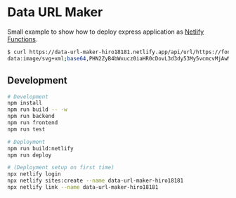 # Data URL Maker

Small example to show how to deploy express application as [Netlify Functions](https://docs.netlify.com/functions/overview/).

```bash
$ curl https://data-url-maker-hiro18181.netlify.app/api/url/https://fonts.gstatic.com/s/i/materialicons/language/v11/24px.svg
data:image/svg+xml;base64,PHN2ZyB4bWxucz0iaHR0cDovL3d3dy53My5vcmcvMjAwMC9zdmciIGVuYWJsZS1iYWNrZ3JvdW5kPSJuZXcgMCAwIDI0IDI0IiBoZWlnaHQ9IjI0IiB2aWV3Qm94PSIwIDAgMjQgMjQiIHdpZHRoPSIyNCI+PGc+PHJlY3QgZmlsbD0ibm9uZSIgaGVpZ2h0PSIyNCIgd2lkdGg9IjI0IiB4PSIwIi8+PC9nPjxnPjxnPjxnPjxwYXRoIGQ9Ik05LjAxLDE0SDJ2Mmg3LjAxdjNMMTMsMTVsLTMuOTktNFYxNHogTTE0Ljk5LDEzdi0zSDIyVjhoLTcuMDFWNUwxMSw5TDE0Ljk5LDEzeiIvPjwvZz48L2c+PC9nPjwvc3ZnPg==
```

## Development

```bash
# Development
npm install
npm run build -- -w
npm run backend
npm run frontend
npm run test

# Deployment
npm run build:netlify
npm run deploy

# (Deployment setup on first time)
npx netlify login
npx netlify sites:create --name data-url-maker-hiro18181
npx netlify link --name data-url-maker-hiro18181
```
